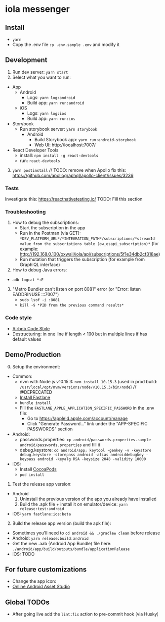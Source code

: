 # iola messenger


## Install
  - `yarn`
  - Copy the .env file `cp .env.sample .env` and modify it


## Development
1) Run dev server: `yarn start`
2) Select what you want to run:
  - App
    - Android
      - Logs: `yarn log:android`
      - Build app: `yarn run:android`
    - iOS
      - Logs: `yarn log:ios`
      - Build app: `yarn run:ios`
  - Storybook
    - Run storybook server: `yarn storybook`
      - Android
        - Build Storybook app: `yarn run:android-storybook`
        - Web UI: http://localhost:7007/
  - React Developer Tools
    - install: `npm install -g react-devtools`
    - run: `react-devtools`
3) `yarn postinstall` // TODO: remove when Apollo fix this: https://github.com/apollographql/apollo-client/issues/3236

### Tests
Investigate this: https://reactnativetesting.io/
TODO: Fill this section

### Troubleshooting
1. How to debug the subscriptions:
   - Start the subscription in the app
   - Run in the Postman (via GET): `*DEV_PLATFORM_URL*/*INTEGRATION_PATH*/subscriptions/*streamId value from the subscriptions table (ow_esapi_subscription)*` (for example: http://192.168.0.100/oxwall/iola/api/subscriptions/5f1e34db2cf318ae)
   - Run mutation that triggers the subscription (for example from GraphiQL interface)
2. How to debug Java errors:
  - `adb logcat *:E`
3. "Metro Bundler can't listen on port 8081" error (or "Error: listen EADDRINUSE :::7007")
   - `sudo lsof -i :8081`
   - `kill -9 *PID from the previous command results*`

### Code style
  - [Airbnb Code Style](https://github.com/airbnb/javascript)
  - Destructuring: in one line if length < 100 but in multiple lines if has default values


## Demo/Production
0) Setup the environment:
  - Common:
    - nvm with Node.js v10.15.3: `nvm install 10.15.3` (used in prod build: `/usr/local/opt/nvm/versions/node/v10.15.3/bin/node`) // @DEPRECATED
    - [Install Fastlane](https://docs.fastlane.tools/getting-started/ios/setup/)
    - `bundle install`
    - Fill the `FASTLANE_APPLE_APPLICATION_SPECIFIC_PASSWORD` in the .env file:
      - Go to https://appleid.apple.com/account/manage
      - Click "Generate Password…" link under the "APP-SPECIFIC PASSWORDS" section
  - Android:
    - passwords.properties: `cp android/passwords.properties.sample android/passwords.properties` and fill it
    - debug.keystore: `cd android/app; keytool -genkey -v -keystore debug.keystore -storepass android -alias androiddebugkey -keypass android -keyalg RSA -keysize 2048 -validity 10000`
  - iOS:
    - Install [CocoaPods](https://guides.cocoapods.org/using/getting-started.html#installation)
    - `pod install`
1) Test the release app version:
  - Android
    1) Uninstall the previous version of the app you already have installed
    2) Build the .apk file + install it on emulator/device: `yarn release:test:android`
  - iOS: `yarn fastlane:ios:beta`
2) Build the release app version (build the apk file):
  - Sometimes you'll need to `cd android && ./gradlew clean` before release
  - Android: `yarn release:build:android`
  - Get the new .aab (Android App Bundle) file here: `./android/app/build/outputs/bundle/applicationRelease`  
  - iOS: TODO

## For future customizations
  - Change the app icon:
  - [Online Android Asset Studio](http://romannurik.github.io/AndroidAssetStudio/icons-launcher.html#foreground.type=clipart&foreground.clipart=android&foreground.space.trim=1&foreground.space.pad=0.25&foreColor=rgba(96%2C%20125%2C%20139%2C%200)&backColor=rgb(68%2C%20138%2C%20255)&crop=0&backgroundShape=square&effects=none&name=ic_launcher)


## Global TODOs
  - After going live add the `lint:fix` action to pre-commit hook (via Husky)
